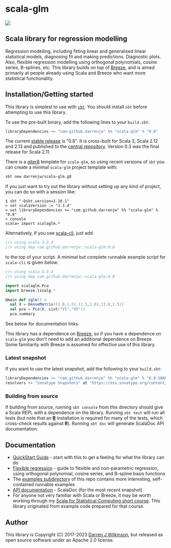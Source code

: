 # scala-glm

[![](https://github.com/darrenjw/scala-glm/actions/workflows/ci.yml/badge.svg)](https://github.com/darrenjw/scala-glm/actions)

## Scala library for regression modelling

Regression modelling, including fitting linear and generalised linear statistical models, diagnosing fit and making predictions. Diagnostic plots. Also, flexible regression modelling using orthogonal polynomials, cosine series, B-splines, etc. This library builds on top of [Breeze](https://github.com/scalanlp/breeze), and is aimed primarily at people already using Scala and Breeze who want more statistical functionality.

## Installation/Getting started

This library is simplest to use with [`sbt`](http://www.scala-sbt.org/). You should install `sbt` before attempting to use this library.

To use the pre-built binary, add the following lines to your `build.sbt`:
```scala
libraryDependencies += "com.github.darrenjw" %% "scala-glm" % "0.8"
```
The current [stable release](ReleaseNotes.md) is "0.8". It is cross-built for Scala 3, Scala 2.12 and 2.13 and published to the [central repository](http://central.sonatype.org/). Version 0.3 was the final release for Scala 2.11.

There is a [giter8](http://www.foundweekends.org/giter8/) template for `scala-glm`, so using recent versions of `sbt` you can create a minimal `scala-glm` project template with:
```bash
sbt new darrenjw/scala-glm.g8
```

If you just want to try out the library without setting up any kind of project, you can do so with a session like:
```
$ sbt "-Dsbt.version=1.10.1"
> set scalaVersion := "3.3.4"
> set libraryDependencies += "com.github.darrenjw" %% "scala-glm" % "0.8"
> console
scala> import scalaglm.*
```

Alternatively, if you use [scala-cli](https://scala-cli.virtuslab.org/), just add
```scala
//> using scala 3.3.4
//> using dep com.github.darrenjw::scala-glm:0.8
```
to the top of your script. A minimal but complete runnable example script for `scala-cli` is given below:
```scala
//> using scala 3.3.4
//> using dep com.github.darrenjw::scala-glm:0.8

import scalaglm.Pca
import breeze.linalg.*

@main def sglm() =
  val X = DenseMatrix((1.0,1.5),(1.5,2.0),(2.0,1.5))
  val pca = Pca(X, List("V1","V2"))
  pca.summary

```

See below for documentation links.

This library has a dependence on [Breeze](https://github.com/scalanlp/breeze), so if you have a dependence on `scala-glm` you don't need to add an additional dependence on Breeze. Some familiarity with Breeze is assumed for effective use of this library.

### Latest snapshot

If you want to use the latest snapshot, add the following to your `build.sbt`:

```scala
libraryDependencies += "com.github.darrenjw" %% "scala-glm" % "0.9-SNAPSHOT"
resolvers += "Sonatype Snapshots" at "https://oss.sonatype.org/content/repositories/snapshots/"
```

### Building from source

If building from source, running `sbt console` from this directory should give a Scala REPL with a dependence on the library. Running `sbt test` will run all tests (but note that an [**R**](https://www.r-project.org/) installation is required for many of the tests, which cross-check results against **R**). Running `sbt doc` will generate ScalaDoc API documentation.

## Documentation

* [QuickStart Guide](https://darrenjw.github.io/scala-glm/QuickStart.html) - start with this to get a feeling for what the library can do
* [Flexible regression](https://darrenjw.github.io/scala-glm/FlexibleRegression.html) - guide to flexible and non-parametric regression, using orthogonal polynomial, cosine series, and B-spline basis functions
* The [examples subdirectory](examples/src/main/scala/) of this repo contains more interesting, self-contained runnable examples
* [API documentation](https://darrenjw.github.io/scala-glm/scalaglm.html) - ScalaDoc (for the most recent snapshot)
* For anyone not very familiar with Scala or Breeze, it may be worth working through my [Scala for Statistical Computing short course](https://github.com/darrenjw/scala-course). This library originated from example code prepared for that course.

## Author

This library is Copyright (C) 2017-2023 [Darren J Wilkinson](https://github.com/darrenjw), but released as open source software under an Apache 2.0 license.


